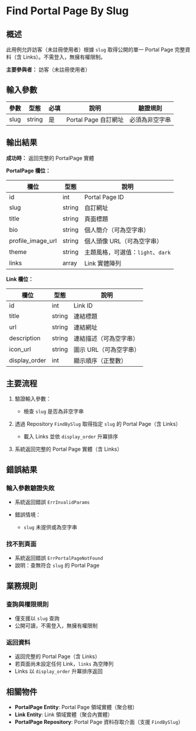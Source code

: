 # Find Portal Page By Slug

## 概述

此用例允許訪客（未註冊使用者）根據 `slug` 取得公開的單一 Portal Page 完整資料（含 Links）。不需登入，無擁有權限制。

**主要參與者：** 訪客（未註冊使用者）

## 輸入參數

| 參數 | 型態 | 必填 | 說明 | 驗證規則 |
|------|------|------|------|----------|
| slug | string | 是 | Portal Page 自訂網址 | 必須為非空字串 |

## 輸出結果

**成功時：** 返回完整的 PortalPage 實體

**PortalPage 欄位：**

| 欄位 | 型態 | 說明 |
|------|------|------|
| id | int | Portal Page ID |
| slug | string | 自訂網址 |
| title | string | 頁面標題 |
| bio | string | 個人簡介（可為空字串） |
| profile_image_url | string | 個人頭像 URL（可為空字串） |
| theme | string | 主題風格，可選值：`light`、`dark` |
| links | array | Link 實體陣列 |

**Link 欄位：**

| 欄位 | 型態 | 說明 |
|------|------|------|
| id | int | Link ID |
| title | string | 連結標題 |
| url | string | 連結網址 |
| description | string | 連結描述（可為空字串） |
| icon_url | string | 圖示 URL（可為空字串） |
| display_order | int | 顯示順序（正整數） |

## 主要流程

1. 驗證輸入參數：

    - 檢查 `slug` 是否為非空字串

2. 透過 Repository `FindBySlug` 取得指定 `slug` 的 Portal Page（含 Links）

    - 載入 Links 並依 `display_order` 升冪排序

3. 系統返回完整的 Portal Page 實體（含 Links）

## 錯誤結果

### 輸入參數驗證失敗
- 系統返回錯誤 `ErrInvalidParams`
- 錯誤情境：

    - `slug` 未提供或為空字串

### 找不到頁面
- 系統返回錯誤 `ErrPortalPageNotFound`
- 說明：查無符合 `slug` 的 Portal Page

## 業務規則

### 查詢與權限規則
- 僅支援以 `slug` 查詢
- 公開可讀，不需登入，無擁有權限制

### 返回資料
- 返回完整的 Portal Page（含 Links）
- 若頁面尚未設定任何 Link，`links` 為空陣列
- Links 以 `display_order` 升冪排序返回

## 相關物件

- **PortalPage Entity**: Portal Page 領域實體（聚合根）
- **Link Entity**: Link 領域實體（聚合內實體）
- **PortalPage Repository**: Portal Page 資料存取介面（支援 `FindBySlug`）
